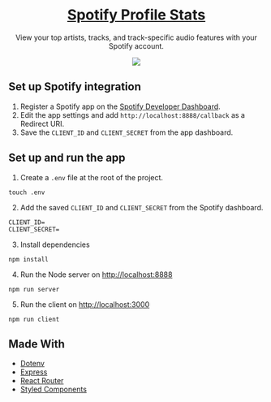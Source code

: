 <p align="center">
  <a href="https://spotify-stats-v1.herokuapp.com/">
    <h1 align="center">Spotify Profile Stats</h1>
  </a>
</p> 
<p align="center">
  View your top artists, tracks, and track-specific audio features with your Spotify account.
</p>
<p align="center">
  <img src="https://user-images.githubusercontent.com/84942739/183273192-26925231-77b9-40d2-a101-d121f4d78de9.png" />
</p>

## Set up Spotify integration

1. Register a Spotify app on the [Spotify Developer Dashboard](https://developer.spotify.com/dashboard/). 
2. Edit the app settings and add `http://localhost:8888/callback` as a Redirect URI.
3. Save the `CLIENT_ID` and `CLIENT_SECRET` from the app dashboard.

## Set up and run the app
1. Create a `.env` file at the root of the project.
```shell
touch .env
```

2. Add the saved `CLIENT_ID` and `CLIENT_SECRET` from the Spotify dashboard.
```env
CLIENT_ID=
CLIENT_SECRET=
```

3. Install dependencies
```shell
npm install
```

4. Run the Node server on <http://localhost:8888>
```shell
npm run server

```
5. Run the client on <http://localhost:3000>
```shell
npm run client
```

## Made With
- [Dotenv](https://github.com/motdotla/dotenv#readme)
- [Express](https://expressjs.com/)
- [React Router](https://reactrouter.com/)
- [Styled Components](https://styled-components.com/)
